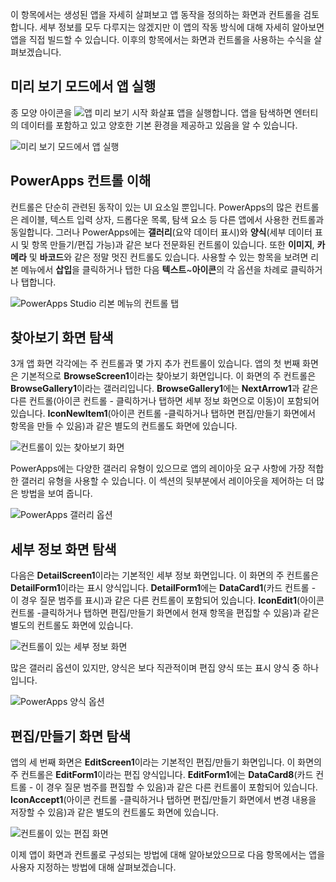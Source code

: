 이 항목에서는 생성된 앱을 자세히 살펴보고 앱 동작을 정의하는 화면과 컨트롤을 검토합니다. 세부 정보를 모두 다루지는 않겠지만 이 앱의 작동 방식에 대해 자세히 알아보면 앱을 직접 빌드할 수 있습니다. 이후의 항목에서는 화면과 컨트롤을 사용하는 수식을 살펴보겠습니다.

## <a name="run-the-app-in-preview-mode"></a>미리 보기 모드에서 앱 실행
종 모양 아이콘을 ![앱 미리 보기 시작 화살표](./media/learning-case-app-explore-controls/f5-arrow-sm.png) 앱을 실행합니다. 앱을 탐색하면 엔터티의 데이터를 포함하고 있고 양호한 기본 환경을 제공하고 있음을 알 수 있습니다.

![미리 보기 모드에서 앱 실행](./media/learning-case-app-explore-controls/run-app.png)

## <a name="understanding-controls-in-powerapps"></a>PowerApps 컨트롤 이해
컨트롤은 단순히 관련된 동작이 있는 UI 요소일 뿐입니다. PowerApps의 많은 컨트롤은 레이블, 텍스트 입력 상자, 드롭다운 목록, 탐색 요소 등 다른 앱에서 사용한 컨트롤과 동일합니다. 그러나 PowerApps에는 **갤러리**(요약 데이터 표시)와 **양식**(세부 데이터 표시 및 항목 만들기/편집 가능)과 같은 보다 전문화된 컨트롤이 있습니다. 또한 **이미지**, **카메라** 및 **바코드**와 같은 정말 멋진 컨트롤도 있습니다. 사용할 수 있는 항목을 보려면 리본 메뉴에서 **삽입**을 클릭하거나 탭한 다음 **텍스트**~**아이콘**의 각 옵션을 차례로 클릭하거나 탭합니다.

![PowerApps Studio 리본 메뉴의 컨트롤 탭](./media/learning-case-app-explore-controls/ribbon-controls.png)

## <a name="explore-the-browse-screen"></a>찾아보기 화면 탐색
3개 앱 화면 각각에는 주 컨트롤과 몇 가지 추가 컨트롤이 있습니다. 앱의 첫 번째 화면은 기본적으로 **BrowseScreen1**이라는 찾아보기 화면입니다. 이 화면의 주 컨트롤은 **BrowseGallery1**이라는 갤러리입니다. **BrowseGallery1**에는 **NextArrow1**과 같은 다른 컨트롤(아이콘 컨트롤 - 클릭하거나 탭하면 세부 정보 화면으로 이동)이 포함되어 있습니다. **IconNewItem1**(아이콘 컨트롤 -클릭하거나 탭하면 편집/만들기 화면에서 항목을 만들 수 있음)과 같은 별도의 컨트롤도 화면에 있습니다.

![컨트롤이 있는 찾아보기 화면](./media/learning-case-app-explore-controls/browse-screen.png)

PowerApps에는 다양한 갤러리 유형이 있으므로 앱의 레이아웃 요구 사항에 가장 적합한 갤러리 유형을 사용할 수 있습니다. 이 섹션의 뒷부분에서 레이아웃을 제어하는 더 많은 방법을 보여 줍니다.

![PowerApps 갤러리 옵션](./media/learning-case-app-explore-controls/insert-gallery.png)

## <a name="explore-the-details-screen"></a>세부 정보 화면 탐색
다음은 **DetailScreen1**이라는 기본적인 세부 정보 화면입니다. 이 화면의 주 컨트롤은 **DetailForm1**이라는 표시 양식입니다. **DetailForm1**에는 **DataCard1**(카드 컨트롤 - 이 경우 질문 범주를 표시)과 같은 다른 컨트롤이 포함되어 있습니다. **IconEdit1**(아이콘 컨트롤 -클릭하거나 탭하면 편집/만들기 화면에서 현재 항목을 편집할 수 있음)과 같은 별도의 컨트롤도 화면에 있습니다.

![컨트롤이 있는 세부 정보 화면](./media/learning-case-app-explore-controls/details-screen.png)

많은 갤러리 옵션이 있지만, 양식은 보다 직관적이며 편집 양식 또는 표시 양식 중 하나입니다.

![PowerApps 양식 옵션](./media/learning-case-app-explore-controls/forms.png)

## <a name="explore-the-editcreate-screen"></a>편집/만들기 화면 탐색
앱의 세 번째 화면은 **EditScreen1**이라는 기본적인 편집/만들기 화면입니다. 이 화면의 주 컨트롤은 **EditForm1**이라는 편집 양식입니다. **EditForm1**에는 **DataCard8**(카드 컨트롤 - 이 경우 질문 범주를 편집할 수 있음)과 같은 다른 컨트롤이 포함되어 있습니다. **IconAccept1**(아이콘 컨트롤 -클릭하거나 탭하면 편집/만들기 화면에서 변경 내용을 저장할 수 있음)과 같은 별도의 컨트롤도 화면에 있습니다.

![컨트롤이 있는 편집 화면](./media/learning-case-app-explore-controls/edit-screen.png)

이제 앱이 화면과 컨트롤로 구성되는 방법에 대해 알아보았으므로 다음 항목에서는 앱을 사용자 지정하는 방법에 대해 살펴보겠습니다.

